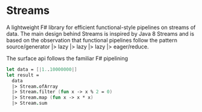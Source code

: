 Streams
=======

A lightweight F# library for efficient functional-style pipelines on streams of data. The main design behind Streams
is inspired by Java 8 Streams and is based on the observation that functional pipelines follow the pattern
source/generator |> lazy |> lazy |> lazy |> eager/reduce.

The surface api follows the familiar F# pipelining
```fsharp
let data = [|1..10000000|]
let result = 
  data
  |> Stream.ofArray
  |> Stream.filter (fun x -> x % 2 = 0)
  |> Stream.map (fun x -> x * x)
  |> Stream.sum
```
